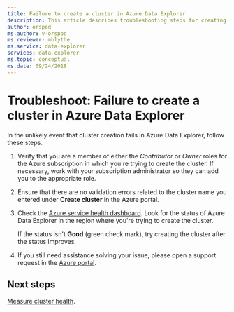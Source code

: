 ```yaml
---
title: Failure to create a cluster in Azure Data Explorer
description: This article describes troubleshooting steps for creating a cluster in Azure Data Explorer.
author: orspod
ms.author: v-orspod
ms.reviewer: mblythe
ms.service: data-explorer
services: data-explorer
ms.topic: conceptual
ms.date: 09/24/2018
---
```


# Troubleshoot: Failure to create a cluster in Azure Data Explorer

In the unlikely event that cluster creation fails in Azure Data Explorer, follow these steps.

1. Verify that you are a member of either the *Contributor* or *Owner* roles for the Azure subscription in which you're trying to create the cluster. If necessary, work with your subscription administrator so they can add you to the appropriate role.

1. Ensure that there are no validation errors related to the cluster name you entered under **Create cluster** in the Azure portal.

1. Check the [Azure service health dashboard](https://azure.microsoft.com/en-us/status/>). Look for the status of Azure Data Explorer in the region where you're trying to create the cluster.

    If the status isn't **Good** (green check mark), try creating the cluster after the status improves.

1. If you still need assistance solving your issue, please open a support request in the [Azure portal](https://ms.portal.azure.com/#).

## Next steps

[Measure cluster health](measure-cluster-health.md).